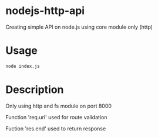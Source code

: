 # nodejs-http-api
Creating simple API on node.js using core module only (http)

# Usage
```bash
node index.js
```

# Description
Only using http and fs module on port 8000

Function 'req.url' used for route validation

Fuction 'res.end' used to return response
